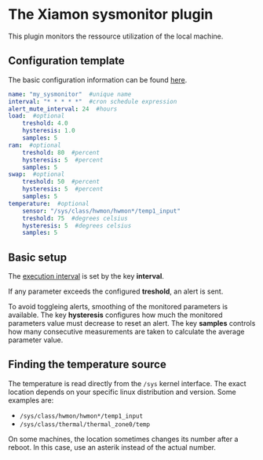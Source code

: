 # The Xiamon sysmonitor plugin

This plugin monitors the ressource utilization of the local machine.

## **Configuration template**

The basic configuration information can be found [here](../config_basics.md).

```yaml
name: "my_sysmonitor"  #unique name
interval: "* * * * *"  #cron schedule expression
alert_mute_interval: 24  #hours
load:  #optional
    treshold: 4.0
    hysteresis: 1.0
    samples: 5
ram:  #optional
    treshold: 80  #percent
    hysteresis: 5  #percent
    samples: 5
swap:  #optional
    treshold: 50  #percent
    hysteresis: 5  #percent
    samples: 5
temperature:  #optional
    sensor: "/sys/class/hwmon/hwmon*/temp1_input"
    treshold: 75  #degrees celsius
    hysteresis: 5  #degrees celsius
    samples: 5
```

## **Basic setup**

The [execution interval](../config_basics.md) is set by the key **interval**.

If any parameter exceeds the configured **treshold**, an alert is sent.

To avoid toggleing alerts, smoothing of the monitored parameters is available. The key **hysteresis** configures how much the monitored parameters value must decrease to reset an alert. The key **samples** controls how many consecutive measurements are taken to calculate the average parameter value.

## **Finding the temperature source**

The temperature is read directly from the `/sys` kernel interface. The exact location depends on your specific linux distribution and version. Some examples are:

- `/sys/class/hwmon/hwmon*/temp1_input`
- `/sys/class/thermal/thermal_zone0/temp`

On some machines, the location sometimes changes its number after a reboot. In this case, use an asterik instead of the actual number.

